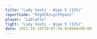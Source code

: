 ```yaml
---
title: "Lady Vashj - Wipe 5 (12%)"
reportCode: "9VghCRJvynYPpxG1"
player: "Lablatte"
fight: "Lady Vashj - Wipe 5 (12%)"
date: 2021-10-10T19:07:58.024000+00:00
---
```

